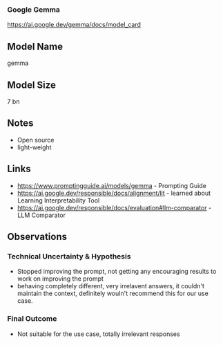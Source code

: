 ### Google Gemma

https://ai.google.dev/gemma/docs/model_card

## Model Name 

gemma

## Model Size

7 bn

## Notes

- Open source
- light-weight

## Links

- https://www.promptingguide.ai/models/gemma - Prompting Guide
- https://ai.google.dev/responsible/docs/alignment/lit - learned about Learning Interpretability Tool
- https://ai.google.dev/responsible/docs/evaluation#llm-comparator - LLM Comparator

## Observations

### Technical Uncertainty & Hypothesis

- Stopped improving the prompt, not getting any encouraging results to work on improving the prompt
- behaving completely different, very irrelavent answers, it couldn't maintain the context, definitely wouln't recommend this for our use case. 

### Final Outcome

- Not suitable for the use case, totally irrelevant responses